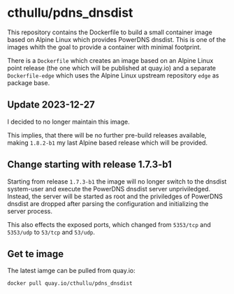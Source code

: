 # cthullu/pdns_dnsdist

This repository contains the Dockerfile to build a small container image based
on Alpine Linux which provides PowerDNS dnsdist. This is one of the images whith
the goal to provide a container with minimal footprint.

There is a `Dockerfile` which creates an image based on an Alpine Linux point
release (the one which will be published at quay.io) and a separate
`Dockerfile-edge` which uses the Alpine Linux upstream repository `edge` as
package base.

## Update 2023-12-27

I decided to no longer maintain this image.

This implies, that there will be no further pre-build releases available, making
`1.8.2-b1` my last Alpine based release which will be provided.

## Change starting with release 1.7.3-b1

Starting from release `1.7.3-b1` the image will no longer switch to the dnsdist
system-user and execute the PowerDNS dnsdist server unpriviledged. Instead, the
server will be started as root and the priviledges of PowerDNS dnsdist are
dropped after parsing the configuration and initializing the server process.

This also effects the exposed ports, which changed from `5353/tcp` and
`5353/udp` to `53/tcp` and `53/udp`.

## Get te image

The latest iamge can be pulled from quay.io:

~~~shell
docker pull quay.io/cthullu/pdns_dnsdist
~~~
